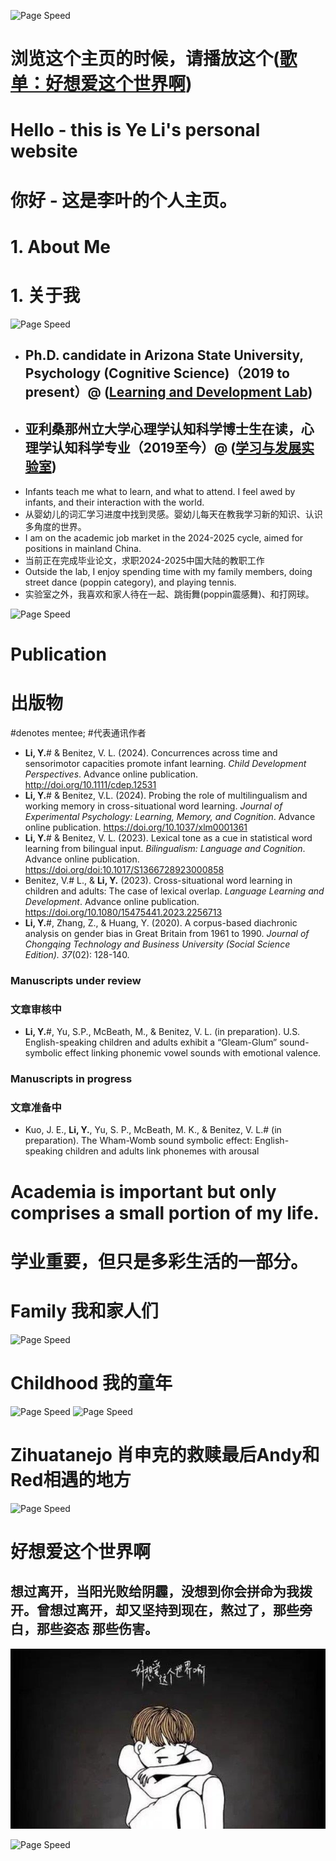 ![Page Speed](/README_images/LofiGirl.JPG)

# 浏览这个主页的时候，请播放这个([歌单：好想爱这个世界啊](https://www.youtube.com/watch?v=eSvnAyHFoyo))

# Hello - this is Ye Li's personal website
# 你好 - 这是李叶的个人主页。

# 1. About Me
# 1. 关于我
![Page Speed](/README_images/YeLi-Small.jpg)
- ## Ph.D. candidate in Arizona State University, Psychology (Cognitive Science)（2019 to present）@ ([Learning and Development Lab](https://www.learndevlab.org/))
- ## 亚利桑那州立大学心理学认知科学博士生在读，心理学认知科学专业（2019至今）@ ([学习与发展实验室](https://www.learndevlab.org/))
- Infants teach me what to learn, and what to attend. I feel awed by infants, and their interaction with the world.
- 从婴幼儿的词汇学习进度中找到灵感。婴幼儿每天在教我学习新的知识、认识多角度的世界。
- I am on the academic job market in the 2024-2025 cycle, aimed for positions in mainland China.
- 当前正在完成毕业论文，求职2024-2025中国大陆的教职工作
- Outside the lab, I enjoy spending time with my family members, doing street dance (poppin category), and playing tennis.
- 实验室之外，我喜欢和家人待在一起、跳街舞(poppin震感舞)、和打网球。


![Page Speed](/README_images/publication.jpg)
# Publication
# 出版物
#denotes mentee; #代表通讯作者
- **Li, Y.**# & Benitez, V. L. (2024). Concurrences across time and sensorimotor capacities promote infant learning. *Child Development Perspectives*. Advance online publication. http://doi.org/10.1111/cdep.12531
- **Li, Y.**# & Benitez, V.L. (2024). Probing the role of multilingualism and working memory in cross-situational word learning. *Journal of Experimental Psychology: Learning, Memory, and Cognition*. Advance online publication. https://doi.org/10.1037/xlm0001361
- **Li, Y.**# & Benitez, V. L. (2023). Lexical tone as a cue in statistical word learning from bilingual input. *Bilingualism: Language and Cognition*. Advance online publication. https://doi.org/doi:10.1017/S1366728923000858
- Benitez, V.# L., & **Li, Y.** (2023). Cross-situational word learning in children and adults: The case of lexical overlap. *Language Learning and Development*. Advance online publication. https://doi.org/10.1080/15475441.2023.2256713 
- **Li, Y.**#, Zhang, Z., & Huang, Y. (2020). A corpus-based diachronic analysis on gender bias in Great Britain from 1961 to 1990. *Journal of Chongqing Technology and Business University (Social Science Edition). 37*(02): 128-140.
### Manuscripts under review
### 文章审核中
- **Li, Y.**#, Yu, S.P., McBeath, M., & Benitez, V. L. (in preparation). U.S. English-speaking children and adults exhibit a “Gleam-Glum” sound-symbolic effect linking phonemic vowel sounds with emotional valence.
### Manuscripts in progress
### 文章准备中
- Kuo, J. E., **Li, Y.**, Yu, S. P., McBeath, M. K., & Benitez, V. L.# (in preparation). The Wham-Womb sound symbolic effect: English-speaking children and adults link phonemes with arousal



# Academia is important but only comprises a small portion of my life.
# 学业重要，但只是多彩生活的一部分。

# Family 我和家人们
![Page Speed](/README_images/Family.jpg)


# Childhood 我的童年
![Page Speed](/README_images/Ye_baby.jpg)
![Page Speed](/README_images/LittleYe.jpeg)


# Zihuatanejo 肖申克的救赎最后Andy和Red相遇的地方
![Page Speed](/README_images/Zihuatanejo.jpg)


# 好想爱这个世界啊
## 想过离开，当阳光败给阴霾，没想到你会拼命为我拨开。曾想过离开，却又坚持到现在，熬过了，那些旁白，那些姿态 那些伤害。
![Page Speed](/README_images/lovetheworld.jpeg)



![Page Speed](/README_images/LofiGirl.JPG)
